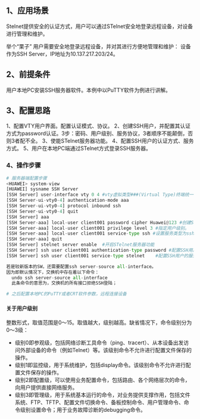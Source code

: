 ## 1、应用场景

Stelnet提供安全的认证方式，用户可以通过STelnet安全地登录远程设备，对设备进行管理和维护。

举个“栗子”
用户需要安全地登录远程设备，并对其进行方便地管理和维护：
设备作为SSH Server，IP地址为10.137.217.203/24。



## 2、前提条件

用户本地PC安装SSH服务器软件。本例中以PuTTY软件为例进行讲解。



## 3、配置思路

1、配置VTY用户界面。配置认证模式、协议。
2、创建SSH用户，并配置其认证方式为password认证。3步：密码、用户级别、服务协议，3者顺序不能颠倒，否则3者配不全。
3、使能STelnet服务器功能。
4、配置SSH用户的认证方式、服务方式。
5、用户在本地PC端通过STelnet方式登录SSH服务器。



### 4、操作步骤

```python
# 服务器端配置步骤
<HUAWEI> system-view 
[HUAWEI] sysname SSH Server 
[SSH Server] user-interface vty 0 4 #vty虚拟类型###(Virtual Type)终端统一配置0-4，五个用户
[SSH Server-ui-vty0-4] authentication-mode aaa 
[SSH Server-ui-vty0-4] protocol inbound ssh 
[SSH Server-ui-vty0-4] quit
[SSH Server] aaa 
[SSH Server-aaa] local-user client001 password cipher Huawei@123 #创建SSH用户client001(名字可变)并配置其认证方式为cipher.账户密码是在aaa视图创建按。
[SSH Server-aaa] local-user client001 privilege level 3 #指定用户级别。
[SSH Server-aaa] local-user client001 service-type ssh #设置服务类型为ssh
[SSH Server-aaa] quit 
[SSH Server] stelnet server enable	#开启STelnet服务器功能
[SSH Server] ssh user client001 authentication-type password #配置SSH用户的认证方式
[SSH Server] ssh user client001 service-type stelnet	#配置SSH用户的服务方式。若是路由器，无需配置这条命令。

若是较新版本的SW，还需要配置ssh server-source all-interface。
因为即默认情况下，交换机中存在着以下命令：
  undo ssh server-source all-interface
  此条命令的意思为，交换机的所有接口拒绝SSH登陆；

# 之后配置本地PC的PuTTY或者CRT软件参数，远程连接设备
```



#### 关于用户级别

整数形式，取值范围是0～15。取值越大，级别越高。缺省情况下，命令级别分为0～3级：

- 级别0即参观级，包括网络诊断工具命令（ping、tracert）、从本设备出发访问外部设备的命令（例如Telnet）等。该级别命令不允许进行配置文件保存的操作。
- 级别1即监控级，用于系统维护，包括display命令。该级别命令不允许进行配置文件保存的操作。
- 级别2即配置级，可以使用业务配置命令，包括路由、各个网络层次的命令，向用户提供直接网络服务。
- 级别3即管理级，用于系统基本运行的命令，对业务提供支撑作用，包括文件系统、FTP、TFTP、配置文件切换命令、备板控制命令、用户管理命令、命令级别设置命令；用于业务故障诊断的debugging命令。